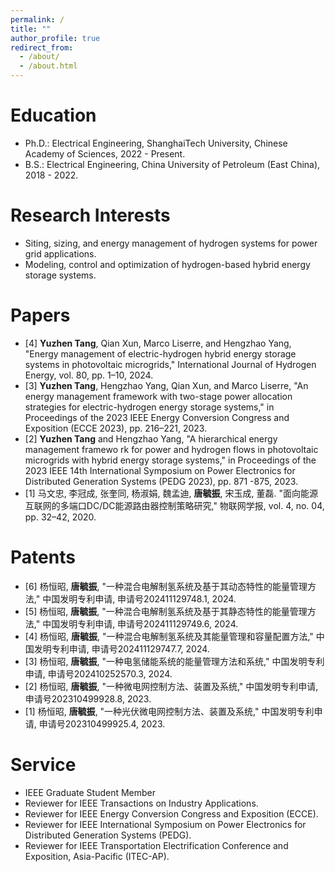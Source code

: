 ```yaml
---
permalink: /
title: ""
author_profile: true
redirect_from: 
  - /about/
  - /about.html
---
```


# Education
- Ph.D.: Electrical Engineering, ShanghaiTech University, Chinese Academy of Sciences, 2022 - Present.
- B.S.: Electrical Engineering, China University of Petroleum (East China), 2018 - 2022.

# Research Interests
- Siting, sizing, and energy management of hydrogen systems for power grid applications.
- Modeling, control and optimization of hydrogen-based hybrid energy storage systems.

# Papers
- [4] **Yuzhen Tang**, Qian Xun, Marco Liserre, and Hengzhao Yang, "Energy management of electric-hydrogen hybrid energy storage systems in photovoltaic microgrids," International Journal of Hydrogen Energy, vol. 80, pp. 1–10, 2024.
- [3] **Yuzhen Tang**, Hengzhao Yang, Qian Xun, and Marco Liserre, "An energy management framework with  two-stage power allocation strategies for electric-hydrogen energy storage systems," in Proceedings of the 2023  IEEE Energy Conversion Congress and Exposition (ECCE 2023), pp. 216–221, 2023.
- [2] **Yuzhen Tang** and Hengzhao Yang, "A hierarchical energy management framewo rk for power  and hydrogen flows in photovoltaic microgrids with hybrid energy storage systems," in  Proceedings of the 2023 IEEE 14th International Symposium on Power Electronics for  Distributed Generation Systems (PEDG 2023), pp. 871 -875, 2023.
- [1] 马文忠, 李冠成, 张奎同, 杨淑娟, 魏孟迪, **唐毓振**, 宋玉成, 董磊. "面向能源互联网的多端口DC/DC能源路由器控制策略研究," 物联网学报, vol. 4, no. 04, pp. 32–42, 2020.

# Patents
- [6] 杨恒昭, **唐毓振**, "一种混合电解制氢系统及基于其动态特性的能量管理方法," 中国发明专利申请, 申请号202411129748.1, 2024.
- [5] 杨恒昭, **唐毓振**, "一种混合电解制氢系统及基于其静态特性的能量管理方法," 中国发明专利申请, 申请号202411129749.6, 2024.
- [4] 杨恒昭, **唐毓振**, "一种混合电解制氢系统及其能量管理和容量配置方法," 中国发明专利申请, 申请号202411129747.7, 2024.
- [3] 杨恒昭, **唐毓振**, "一种电氢储能系统的能量管理方法和系统," 中国发明专利申请, 申请号202410252570.3, 2024.
- [2] 杨恒昭, **唐毓振**, "一种微电网控制方法、装置及系统," 中国发明专利申请, 申请号202310499928.8, 2023.
- [1] 杨恒昭, **唐毓振**, "一种光伏微电网控制方法、装置及系统," 中国发明专利申请, 申请号202310499925.4, 2023.

# Service
- IEEE Graduate Student Member
- Reviewer for IEEE Transactions on Industry Applications.
- Reviewer for IEEE Energy Conversion Congress and Exposition (ECCE).
- Reviewer for IEEE International Symposium on Power Electronics for Distributed Generation Systems (PEDG).
- Reviewer for IEEE Transportation Electrification Conference and Exposition, Asia-Pacific (ITEC-AP).
